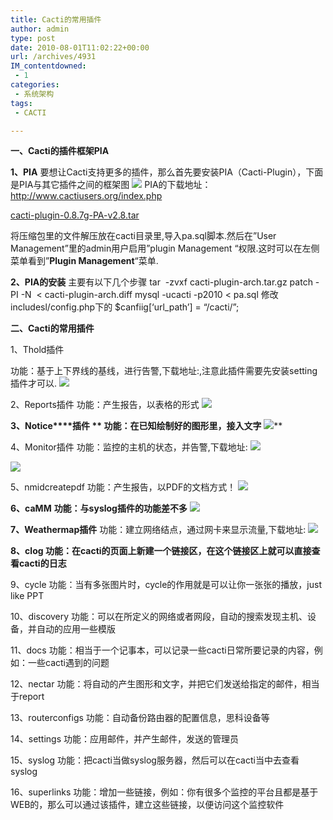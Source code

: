 ```yaml
---
title: Cacti的常用插件
author: admin
type: post
date: 2010-08-01T11:02:22+00:00
url: /archives/4931
IM_contentdowned:
 - 1
categories:
 - 系统架构
tags:
 - CACTI

---
```

**一、Cacti的插件框架PIA**

**1、PIA**
要想让Cacti支持更多的插件，那么首先要安装PIA（Cacti-Plugin），下面是PIA与其它插件之间的框架图
[![](http://blog.haohtml.com/wp-content/uploads/2010/08/cacti-pia.jpg)][1]
PIA的下载地址：http://www.cactiusers.org/index.php

[cacti-plugin-0.8.7g-PA-v2.8.tar][2]

将压缩包里的文件解压放在cacti目录里,导入pa.sql脚本.然后在”User Management”里的admin用户启用”plugin Management “权限.这时可以在左侧菜单看到”**Plugin Management**“菜单.


**2、PIA的安装**
主要有以下几个步骤
tar  -zvxf cacti-plugin-arch.tar.gz
patch -PI -N  < cacti-plugin-arch.diff
mysql -ucacti -p2010 < pa.sql
修改includesl/config.php下的
$canfiig[‘url_path’] = “/cacti/”;

**二、Cacti的常用插件**

1、Thold插件

功能：基于上下界线的基线，进行告警,下载地址:,注意此插件需要先安装setting插件才可以.
[![](http://blog.haohtml.com/wp-content/uploads/2010/08/cacti-plugin-thold.jpg)][3]

2、Reports插件
功能：产生报告，以表格的形式
[![](http://blog.haohtml.com/wp-content/uploads/2010/08/cacti-plugin-reports.jpg)][4]

**3、Notice****插件
** 功能：在已知绘制好的图形里，接入文字**
[![](http://blog.haohtml.com/wp-content/uploads/2010/08/cacti-plugin-notice.jpg)][5]**



4、Monitor插件
功能：监控的主机的状态，并告警,下载地址:
[![](http://blog.haohtml.com/wp-content/uploads/2010/08/cacti-plugin-monitor.jpg)][6]

[![](http://blog.haohtml.com/wp-content/uploads/2010/08/cacti-settings-misc.jpg)][7]

5、nmidcreatepdf
功能：产生报告，以PDF的文档方式！
[![](http://blog.haohtml.com/wp-content/uploads/2010/08/cacti-plugin-nmidcreatepdf.jpg)][8]

**6、caMM**
**功能：与syslog插件的功能差不多**
[![](http://blog.haohtml.com/wp-content/uploads/2010/08/cacti-plugin-camm.jpg)][9]

**7、Weathermap插件**
功能：建立网络结点，通过网卡来显示流量,下载地址:
[![](http://blog.haohtml.com/wp-content/uploads/2010/08/cacti-plugin-weathermap.jpg)][10]

**8、clog
功能：在cacti的页面上新建一个链接区，在这个链接区上就可以直接查看cacti的日志**



9、cycle
功能：当有多张图片时，cycle的作用就是可以让你一张张的播放，just like PPT

10、discovery
功能：可以在所定义的网络或者网段，自动的搜索发现主机、设备，并自动的应用一些模版

11、docs
功能：相当于一个记事本，可以记录一些cacti日常所要记录的内容，例如：一些cacti遇到的问题

12、nectar
功能：将自动的产生图形和文字，并把它们发送给指定的邮件，相当于report

13、routerconfigs
功能：自动备份路由器的配置信息，思科设备等

14、settings
功能：应用邮件，并产生邮件，发送的管理员

15、syslog
功能：把cacti当做syslog服务器，然后可以在cacti当中去查看syslog

16、superlinks
功能：增加一些链接，例如：你有很多个监控的平台且都是基于WEB的，那么可以通过该插件，建立这些链接，以便访问这个监控软件

 [1]: http://blog.haohtml.com/wp-content/uploads/2010/08/cacti-pia.jpg
 [2]: http://blog.haohtml.com/wp-content/uploads/2010/08/cacti-plugin-0.8.7g-PA-v2.8.tar.gz
 [3]: http://blog.haohtml.com/wp-content/uploads/2010/08/cacti-plugin-thold.jpg
 [4]: http://blog.haohtml.com/wp-content/uploads/2010/08/cacti-plugin-reports.jpg
 [5]: http://blog.haohtml.com/wp-content/uploads/2010/08/cacti-plugin-notice.jpg
 [6]: http://blog.haohtml.com/wp-content/uploads/2010/08/cacti-plugin-monitor.jpg
 [7]: http://blog.haohtml.com/wp-content/uploads/2010/08/cacti-settings-misc.jpg
 [8]: http://blog.haohtml.com/wp-content/uploads/2010/08/cacti-plugin-nmidcreatepdf.jpg
 [9]: http://blog.haohtml.com/wp-content/uploads/2010/08/cacti-plugin-camm.jpg
 [10]: http://blog.haohtml.com/wp-content/uploads/2010/08/cacti-plugin-weathermap.jpg
